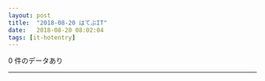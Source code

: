 ```yaml
---
layout: post
title:  "2018-08-20 はてぶIT"
date:   2018-08-20 08:02:04
tags: [it-hotentry]
---
```

0 件のデータあり

<hr>
